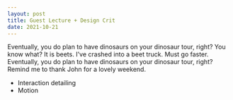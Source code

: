 ```yaml
---
layout: post
title: Guest Lecture + Design Crit
date: 2021-10-21
---
```


Eventually, you do plan to have dinosaurs on your dinosaur tour, right? You know what? It is beets. I've crashed into a beet truck. Must go faster. Eventually, you do plan to have dinosaurs on your dinosaur tour, right? Remind me to thank John for a lovely weekend.

* Interaction detailing
* Motion

<!-- https://www.nngroup.com/articles/animation-purpose-ux/ -->

<!-- https://dribbble.com/shots/5928582-Calendar-Icon-Animation-in-Outlook -->